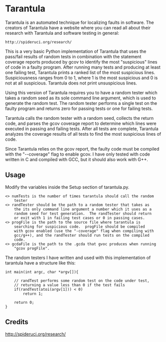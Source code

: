# Tarantula
Tarantula is an automated technique for localizing faults in software.  The creators of Tarantula have a website where you can read all about their research with Tarantula and software testing in general:

    http://spideruci.org/research/

This is a very basic Python implementation of Tarantula that uses the pass/fail results of random tests in combination with the statement coverage reports produced by gcov to identify the most "suspicious" lines of code in a faulty program.  After running many tests and producing at least one failing test, Tarantula prints a ranked list of the most suspicious lines.  Suspiciousness ranges from 0 to 1, where 1 is the most suspicious and 0 is not at all suspicious.  Tarantula does not print unsuspicious lines.

Using this version of Tarantula requires you to have a random tester which takes a random seed as its sole command line argument, which is used to generate the random test.  The random tester performs a single test on the faulty program and returns zero for passing tests or one for failing tests.

Tarantula calls the random tester with a random seed, collects the return code, and parses the gcov coverage report to determine which lines were executed in passing and failing tests. After all tests are complete, Tarantula analyzes the coverage results of all tests to find the most suspicious lines of code.

Since Tarantula relies on the gcov report, the faulty code must be compiled with the "--coverage" flag to enable gcov.  I have only tested with code written in C and compiled with GCC, but it should also work with G++.


## Usage
Modify the variables inside the Setup section of tarantula.py.

    <> numTests is the number of times tarantula should call the random
        tester
    <> randTester should be the path to a random tester that takes as
        the its only command line argument a number which it uses as a
        random seed for test generation.  The randTester should return
        or exit with 1 in failing test cases or 0 in passing cases.
    <> progFile is the path to the source file where tarantula is
        searching for suspicious code.  progFile should be compiled
        with gcov enabled (use the "-coverage" flag when compiling with
        gcc/g++), and the randTester should run tests on the compiled
        code.
    <> gcdaFile is the path to the .gcda that gvoc produces when running
        "gcov progFile".

The random testers I have written and used with this implementation of tarantula have a structure like this:

    int main(int argc, char *argv[]){

        // randTest performs some random test on the code under test,
        // returning a value less than 0 if the test fails
        if(randTest(atoi(argv[1])) < 0)
            return 1;

        return 0;
    }


## Credits
http://spideruci.org/research/
